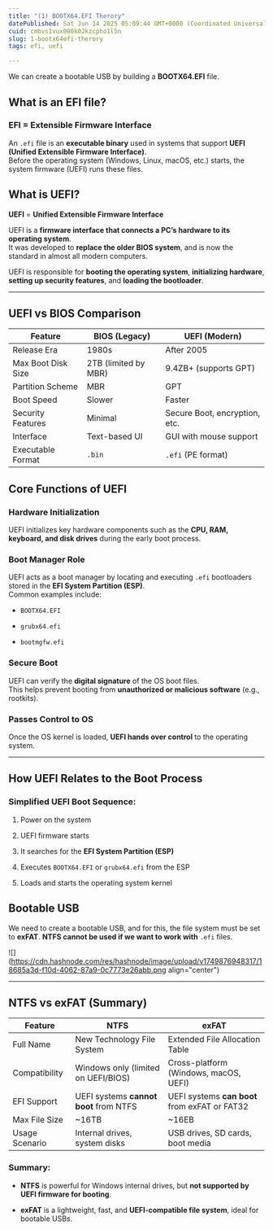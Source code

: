 ```yaml
---
title: "(1) BOOTX64.EFI Therory"
datePublished: Sat Jun 14 2025 05:09:44 GMT+0000 (Coordinated Universal Time)
cuid: cmbvs1vux000k02kzcpho1l5n
slug: 1-bootx64efi-therory
tags: efi, uefi

---
```


We can create a bootable USB by building a **BOOTX64.EFI** file.

## What is an EFI file?

### EFI = **Extensible Firmware Interface**

An `.efi` file is an **executable binary** used in systems that support **UEFI (Unified Extensible Firmware Interface)**.  
Before the operating system (Windows, Linux, macOS, etc.) starts, the system firmware (UEFI) runs these files.

## What is UEFI?

**UEFI** = **Unified Extensible Firmware Interface**

UEFI is a **firmware interface that connects a PC’s hardware to its operating system**.  
It was developed to **replace the older BIOS system**, and is now the standard in almost all modern computers.

UEFI is responsible for **booting the operating system**, **initializing hardware**, **setting up security features**, and **loading the bootloader**.

---

## UEFI vs BIOS Comparison

| Feature | BIOS (Legacy) | UEFI (Modern) |
| --- | --- | --- |
| Release Era | 1980s | After 2005 |
| Max Boot Disk Size | 2TB (limited by MBR) | 9.4ZB+ (supports GPT) |
| Partition Scheme | MBR | GPT |
| Boot Speed | Slower | Faster |
| Security Features | Minimal | Secure Boot, encryption, etc. |
| Interface | Text-based UI | GUI with mouse support |
| Executable Format | `.bin` | `.efi` (PE format) |

## Core Functions of UEFI

### Hardware Initialization

UEFI initializes key hardware components such as the **CPU, RAM, keyboard, and disk drives** during the early boot process.

### Boot Manager Role

UEFI acts as a boot manager by locating and executing `.efi` bootloaders stored in the **EFI System Partition (ESP)**.  
Common examples include:

* `BOOTX64.EFI`
    
* `grubx64.efi`
    
* `bootmgfw.efi`
    

### Secure Boot

UEFI can verify the **digital signature** of the OS boot files.  
This helps prevent booting from **unauthorized or malicious software** (e.g., rootkits).

### Passes Control to OS

Once the OS kernel is loaded, **UEFI hands over control** to the operating system.

---

## How UEFI Relates to the Boot Process

### Simplified UEFI Boot Sequence:

1. Power on the system
    
2. UEFI firmware starts
    
3. It searches for the **EFI System Partition (ESP)**
    
4. Executes `BOOTX64.EFI` or `grubx64.efi` from the ESP
    
5. Loads and starts the operating system kernel
    

## **Bootable USB**

We need to create a bootable USB, and for this, the file system must be set to **exFAT**. **NTFS cannot be used if we want to work with** `.efi` files.

![](https://cdn.hashnode.com/res/hashnode/image/upload/v1749876948317/18685a3d-f10d-4062-87a9-0c7773e26abb.png align="center")

---

## NTFS vs exFAT (Summary)

| Feature | NTFS | exFAT |
| --- | --- | --- |
| Full Name | New Technology File System | Extended File Allocation Table |
| Compatibility | Windows only (limited on UEFI/BIOS) | Cross-platform (Windows, macOS, UEFI) |
| EFI Support | UEFI systems **cannot boot** from NTFS | UEFI systems **can boot** from exFAT or FAT32 |
| Max File Size | ~16TB | ~16EB |
| Usage Scenario | Internal drives, system disks | USB drives, SD cards, boot media |

### Summary:

* **NTFS** is powerful for Windows internal drives, but **not supported by UEFI firmware for booting**.
    
* **exFAT** is a lightweight, fast, and **UEFI-compatible file system**, ideal for bootable USBs.